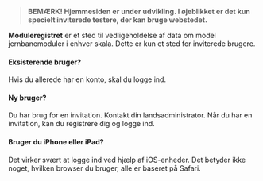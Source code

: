 ﻿> **BEMÆRK! Hjemmesiden er under udvikling. I øjeblikket er det kun specielt inviterede testere, der kan bruge webstedet.**

**Moduleregistret** er et sted til vedligeholdelse af data om
model jernbanemoduler i enhver skala.
Dette er kun et sted for inviterede brugere.
#### Eksisterende bruger?
Hvis du allerede har en konto, skal du logge ind.
#### Ny bruger?
Du har brug for en invitation. Kontakt din landsadministrator.
Når du har en invitation, kan du registrere dig og logge ind.
#### Bruger du iPhone eller iPad?
Det virker svært at logge ind ved hjælp af iOS-enheder.
Det betyder ikke noget, hvilken browser du bruger, alle er baseret på Safari.